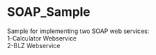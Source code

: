# SOAP_Sample
Sample for implementing two SOAP web services:  
1-Calculator Webservice  
2-BLZ Webservice
